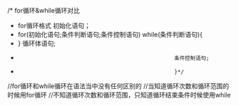 
/*                                          for循环&while循环对比
 * for循环格式                                          初始化语句；
 * for(初始化语句;条件判断语句;条件控制语句)               while(条件判断语句){
 * }                                                    循环体语句;
 *                                                      条件控制语句;
 *                                                      }*/
//for循环和while循环在语法当中没有任何区别的
//当知道循环次数和循环范围的时候用for循环
//不知道循环次数和循环范围，只知道循环结束条件时候使用while